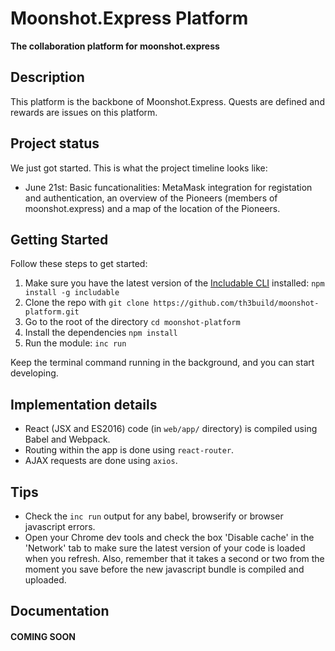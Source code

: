 # Moonshot.Express Platform

**The collaboration platform for moonshot.express**

## Description
This platform is the backbone of Moonshot.Express. Quests are defined and rewards are issues on this platform.

## Project status
We just got started. This is what the project timeline looks like:

- June 21st: Basic funcationalities: MetaMask integration for registation and authentication, an overview of the Pioneers (members of moonshot.express) and a map of the location of the Pioneers.

## Getting Started

Follow these steps to get started:

1. Make sure you have the latest version of the [Includable CLI](https://docs.includable.com/getting-started/cli/) installed: `npm install -g includable`
2. Clone the repo with `git clone https://github.com/th3build/moonshot-platform.git`
3. Go to the root of the directory `cd moonshot-platform`
4. Install the dependencies `npm install`
5. Run the module: `inc run`

Keep the terminal command running in the background, and you can start developing.


## Implementation details

* React (JSX and ES2016) code (in `web/app/` directory) is compiled using Babel and Webpack.
* Routing within the app is done using `react-router`.
* AJAX requests are done using `axios`.


## Tips

* Check the `inc run` output for any babel, browserify or browser javascript errors.
* Open your Chrome dev tools and check the box 'Disable cache' in the 'Network' tab to make sure the latest version of your code is loaded when you refresh. Also, remember that it takes a second or two from the moment you save before the new javascript bundle is compiled and uploaded.


## Documentation

#### COMING SOON
